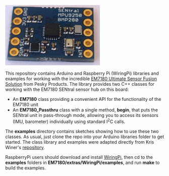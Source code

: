 <a href="https://www.tindie.com/products/onehorse/ultimate-sensor-fusion-solution/"><img src="sentral.jpg" width=300></a>

This repository contains Arduino and Raspberry Pi (WiringPi) libraries and examples for working with the incredible
<a href="https://www.tindie.com/products/onehorse/ultimate-sensor-fusion-solution/">
EM7180 Ultimate Sensor Fusion Solution</a> from Pesky Products. The library provides two C++ classes for
working with the EM7180 SENtral sensor hub on this board:

* An <b>EM7180</b> class providing a convenient API for the functionality of the EM7180 unit
* An <b>EM7180_Passthru</b> class with a single method, <b>begin</b>, that puts the SENtral
unit in pass-through mode, allowing you to access its sensors (IMU, barometer) individually using standard
I<sup>2</sup>C calls.


The <b>examples</b> directory contains sketches showing how to use these two classes. As usual, just clone the repo
into your Arduino libraries folder to get started. The class library and
examples were adapted directly from Kris Winer's
[repository](https://github.com/kriswiner/EM7180_SENtral_sensor_hub).

RaspberryPi users should download and install [WiringPi](http://wiringpi.com/),
then cd to the <b>examples</b> folders in <b>EM7180/extras/WiringPi/examples</b>, and run <b>make</b>
to build the examples.
